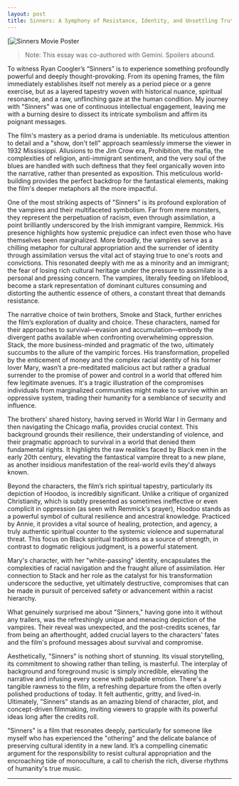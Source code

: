 ```yaml
---
layout: post
title: Sinners: A Symphony of Resistance, Identity, and Unsettling Truths
---
```


[![Sinners Movie Poster](https://upload.wikimedia.org/wikipedia/en/5/5f/Sinners_%282025_film%29_poster.jpg)

>Note: This essay was co-authored with Gemini. Spoilers abound.

To witness Ryan Coogler’s “Sinners” is to experience something profoundly powerful and deeply thought-provoking. From its opening frames, the film immediately establishes itself not merely as a period piece or a genre exercise, but as a layered tapestry woven with historical nuance, spiritual resonance, and a raw, unflinching gaze at the human condition. My journey with "Sinners" was one of continuous intellectual engagement, leaving me with a burning desire to dissect its intricate symbolism and affirm its poignant messages.

The film's mastery as a period drama is undeniable. Its meticulous attention to detail and a "show, don't tell" approach seamlessly immerse the viewer in 1932 Mississippi. Allusions to the Jim Crow era, Prohibition, the mafia, the complexities of religion, anti-immigrant sentiment, and the very soul of the blues are handled with such deftness that they feel organically woven into the narrative, rather than presented as exposition. This meticulous world-building provides the perfect backdrop for the fantastical elements, making the film's deeper metaphors all the more impactful.

One of the most striking aspects of "Sinners" is its profound exploration of the vampires and their multifaceted symbolism. Far from mere monsters, they represent the perpetuation of racism, even through assimilation, a point brilliantly underscored by the Irish immigrant vampire, Remmick. His presence highlights how systemic prejudice can infect even those who have themselves been marginalized. More broadly, the vampires serve as a chilling metaphor for cultural appropriation and the surrender of identity through assimilation versus the vital act of staying true to one's roots and convictions. This resonated deeply with me as a minority and an immigrant; the fear of losing rich cultural heritage under the pressure to assimilate is a personal and pressing concern. The vampires, literally feeding on lifeblood, become a stark representation of dominant cultures consuming and distorting the authentic essence of others, a constant threat that demands resistance.

The narrative choice of twin brothers, Smoke and Stack, further enriches the film’s exploration of duality and choice. These characters, named for their approaches to survival—evasion and accumulation—embody the divergent paths available when confronting overwhelming oppression. Stack, the more business-minded and pragmatic of the two, ultimately succumbs to the allure of the vampiric forces. His transformation, propelled by the enticement of money and the complex racial identity of his former lover Mary, wasn’t a pre-meditated malicious act but rather a gradual surrender to the promise of power and control in a world that offered him few legitimate avenues. It's a tragic illustration of the compromises individuals from marginalized communities might make to survive within an oppressive system, trading their humanity for a semblance of security and influence.

The brothers' shared history, having served in World War I in Germany and then navigating the Chicago mafia, provides crucial context. This background grounds their resilience, their understanding of violence, and their pragmatic approach to survival in a world that denied them fundamental rights. It highlights the raw realities faced by Black men in the early 20th century, elevating the fantastical vampire threat to a new plane, as another insidious manifestation of the real-world evils they'd always known.

Beyond the characters, the film’s rich spiritual tapestry, particularly its depiction of Hoodoo, is incredibly significant. Unlike a critique of organized Christianity, which is subtly presented as sometimes ineffective or even complicit in oppression (as seen with Remmick's prayer), Hoodoo stands as a powerful symbol of cultural resilience and ancestral knowledge. Practiced by Annie, it provides a vital source of healing, protection, and agency, a truly authentic spiritual counter to the systemic violence and supernatural threat. This focus on Black spiritual traditions as a source of strength, in contrast to dogmatic religious judgment, is a powerful statement.

Mary's character, with her "white-passing" identity, encapsulates the complexities of racial navigation and the fraught allure of assimilation. Her connection to Stack and her role as the catalyst for his transformation underscore the seductive, yet ultimately destructive, compromises that can be made in pursuit of perceived safety or advancement within a racist hierarchy.

What genuinely surprised me about "Sinners," having gone into it without any trailers, was the refreshingly unique and menacing depiction of the vampires. Their reveal was unexpected, and the post-credits scenes, far from being an afterthought, added crucial layers to the characters' fates and the film's profound messages about survival and compromise.

Aesthetically, "Sinners" is nothing short of stunning. Its visual storytelling, its commitment to showing rather than telling, is masterful. The interplay of background and foreground music is simply incredible, elevating the narrative and infusing every scene with palpable emotion. There's a tangible rawness to the film, a refreshing departure from the often overly polished productions of today. It felt authentic, gritty, and lived-in. Ultimately, "Sinners" stands as an amazing blend of character, plot, and concept-driven filmmaking, inviting viewers to grapple with its powerful ideas long after the credits roll.

"Sinners" is a film that resonates deeply, particularly for someone like myself who has experienced the "othering" and the delicate balance of preserving cultural identity in a new land. It’s a compelling cinematic argument for the responsibility to resist cultural appropriation and the encroaching tide of monoculture, a call to cherish the rich, diverse rhythms of humanity's true music.

---


